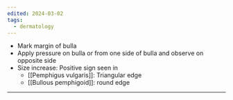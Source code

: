 ```yaml
---
edited: 2024-03-02
tags:
  - dermatology
---
```

- Mark margin of bulla
- Apply pressure on bulla or from one side of bulla and observe on opposite side
- Size increase: Positive sign seen in
	- [[Pemphigus vulgaris]]: Triangular edge 
	- [[Bullous pemphigoid]]: round edge
---
